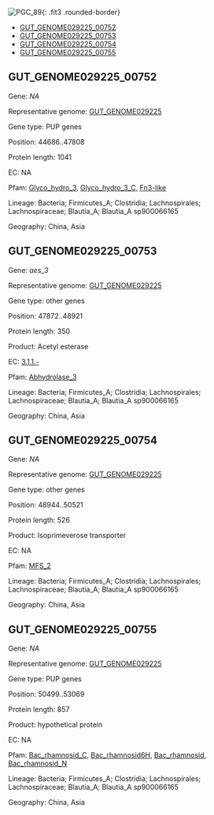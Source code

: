 ![PGC_89](../static/images/Clusters_figure/PGC_89.jpg){: .fit3 .rounded-border}

<ul id="myTab" class="nav nav-tabs">
  <li class="active">
        <a href="#tab1" data-toggle="tab">GUT_GENOME029225_00752</a>
  </li>
<li><a href="#tab2" data-toggle="tab">GUT_GENOME029225_00753</a></li>
<li><a href="#tab3" data-toggle="tab">GUT_GENOME029225_00754</a></li>
<li><a href="#tab4" data-toggle="tab">GUT_GENOME029225_00755</a></li>
</ul>

<div id="myTabContent" class="tab-content">
  <div class="tab-pane fade in active" id="tab1">

<h2 id="GUT_GENOME029225_00752">GUT_GENOME029225_00752</h2>
<p>Gene: <em>NA</em>
<p>Representative genome: <a href="https://www.ebi.ac.uk/metagenomics/genomes/MGYG-HGUT-00002">GUT_GENOME029225</a></p>
<p>Gene type: PUP genes</p>
<p>Position: 44686..47808</p>
<p>Protein length: 1041</p>
<p>EC: NA</p>
<p>Pfam: <a href="http://pfam.xfam.org/family/Glyco_hydro_3">Glyco_hydro_3</a>, <a href="http://pfam.xfam.org/family/Glyco_hydro_3_C">Glyco_hydro_3_C</a>, <a href="http://pfam.xfam.org/family/Fn3-like">Fn3-like</a></p>
<p>Lineage: Bacteria; Firmicutes_A; Clostridia; Lachnospirales; Lachnospiraceae; Blautia_A; Blautia_A sp900066165</p>
<p>Geography: China, Asia</p>
  </div>

  <div class="tab-pane fade" id="tab2">

<h2 id="GUT_GENOME029225_00753">GUT_GENOME029225_00753</h2>
<p>Gene: <em>aes_3</em></p>
<p>Representative genome: <a href="https://www.ebi.ac.uk/metagenomics/genomes/MGYG-HGUT-00002">GUT_GENOME029225</a></p>
<p>Gene type: other genes</p>
<p>Position: 47872..48921</p>
<p>Protein length: 350</p>
<p>Product: Acetyl esterase</p>
<p>EC: <a href="https://www.brenda-enzymes.org/enzyme.php?ecno=3.1.1.-">3.1.1.-</a></p>
<p>Pfam: <a href="http://pfam.xfam.org/family/Abhydrolase_3">Abhydrolase_3</a></p>

<p>Lineage: Bacteria; Firmicutes_A; Clostridia; Lachnospirales; Lachnospiraceae; Blautia_A; Blautia_A sp900066165</p>
<p>Geography: China, Asia</p>

  </div>
  <div class="tab-pane fade" id="tab3">

<h2 id="GUT_GENOME029225_00754">GUT_GENOME029225_00754</h2>
<p>Gene: <em>NA</em></p>
<p>Representative genome: <a href="https://www.ebi.ac.uk/metagenomics/genomes/MGYG-HGUT-00002">GUT_GENOME029225</a></p>
<p>Gene type: other genes</p>
<p>Position: 48944..50521</p>
<p>Protein length: 526</p>
<p>Product: Isoprimeverose transporter</p>
<p>EC: NA</p>
<p>Pfam: <a href="http://pfam.xfam.org/family/MFS_2">MFS_2</a></p>

<p>Lineage: Bacteria; Firmicutes_A; Clostridia; Lachnospirales; Lachnospiraceae; Blautia_A; Blautia_A sp900066165</p>
<p>Geography: China, Asia</p>

  </div>
  <div class="tab-pane fade" id="tab4">

<h2 id="GUT_GENOME029225_00755">GUT_GENOME029225_00755</h2>
<p>Gene: <em>NA</em></p>
<p>Representative genome: <a href="https://www.ebi.ac.uk/metagenomics/genomes/MGYG-HGUT-00002">GUT_GENOME029225</a></p>
<p>Gene type: PUP genes</p>
<p>Position: 50499..53069</p>
<p>Protein length: 857</p>
<p>Product: hypothetical protein</p>
<p>EC: NA</p>
<p>Pfam: <a href="http://pfam.xfam.org/family/Bac_rhamnosid_C">Bac_rhamnosid_C</a>, <a href="http://pfam.xfam.org/family/Bac_rhamnosid6H">Bac_rhamnosid6H</a>, <a href="http://pfam.xfam.org/family/Bac_rhamnosid">Bac_rhamnosid</a>, <a href="http://pfam.xfam.org/family/Bac_rhamnosid_N">Bac_rhamnosid_N</a></p>
<p>Lineage: Bacteria; Firmicutes_A; Clostridia; Lachnospirales; Lachnospiraceae; Blautia_A; Blautia_A sp900066165</p>
<p>Geography: China, Asia</p>

  </div>
</div>
